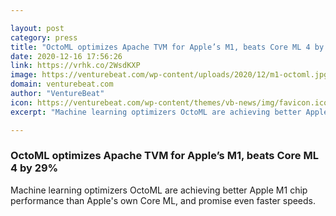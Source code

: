 ```yaml
---

layout: post
category: press
title: "OctoML optimizes Apache TVM for Apple’s M1, beats Core ML 4 by 29%"
date: 2020-12-16 17:56:26
link: https://vrhk.co/2WsdKXP
image: https://venturebeat.com/wp-content/uploads/2020/12/m1-octoml.jpg?w=1200&strip=all
domain: venturebeat.com
author: "VentureBeat"
icon: https://venturebeat.com/wp-content/themes/vb-news/img/favicon.ico
excerpt: "Machine learning optimizers OctoML are achieving better Apple M1 chip performance than Apple's own Core ML, and promise even faster speeds."

---
```


### OctoML optimizes Apache TVM for Apple’s M1, beats Core ML 4 by 29%

Machine learning optimizers OctoML are achieving better Apple M1 chip performance than Apple's own Core ML, and promise even faster speeds.